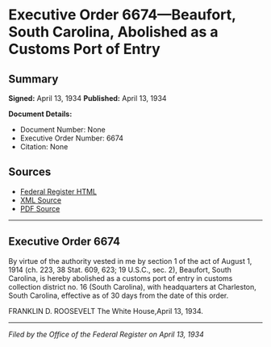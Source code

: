 # Executive Order 6674—Beaufort, South Carolina, Abolished as a Customs Port of Entry

## Summary

**Signed:** April 13, 1934
**Published:** April 13, 1934

**Document Details:**
- Document Number: None
- Executive Order Number: 6674
- Citation: None

## Sources
- [Federal Register HTML](https://www.presidency.ucsb.edu/documents/executive-order-6674-beaufort-south-carolina-abolished-customs-port-entry)
- [XML Source](None)
- [PDF Source](None)

---

## Executive Order 6674

By virtue of the authority vested in me by section 1 of the act of August 1, 1914 (ch. 223, 38 Stat. 609, 623; 19 U.S.C., sec. 2), Beaufort, South Carolina, is hereby abolished as a customs port of entry in customs collection district no. 16 (South Carolina), with headquarters at Charleston, South Carolina, effective as of 30 days from the date of this order.

FRANKLIN D. ROOSEVELT
The White House,April 13, 1934.

---

*Filed by the Office of the Federal Register on April 13, 1934*
